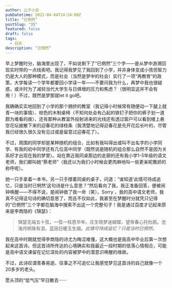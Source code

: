 ```yaml
---
author: 公子小白
pubDatetime: 2021-04-04T14:24:00Z
title: “已惘然”
postSlug: "35"
featured: false
draft: false
tags:
  - 日志
description: “已惘然”
---
```


早上梦醒时分，脑海里出现了，不如说剩下了“已惘然”三个字——是从梦中游溯回现实时带的一点线索吧。我记得我梦见了我回到了小学，并非身体变成小孩但智力仍是大人的那种模式，而是社会（当然是梦中的社会）实行了一项“再教育”的政策，大学每读一个学年都要回小学读一年——不要问我为什么，再梦中我也很疑惑，或许时为了减轻当代大学生与日俱增的压力和焦虑？（很明显这并不会有用！）不过，既然是梦那就let it go吧。

我确确实实地回到了小学的那个拥挤的教室（我记得小时候常有随便动一下腿上就青一块的事情）、棕色的木制桌椅（不知何处会有凸起的铁钉子把你的裤子划一道颇为难看的痕）、还有那种从教室外投射进来的光线还有透过窗户可以看到楼上悬空花坛披散下来的迎春花的绿枝条（我清楚地记得迎春花是先开花后长叶的，尽管我已经很久很久没有见过或是留意过迎春花了）。

不过，周围的同学却是某种随机的组合，比如有我叫得出或叫不出名字的小学同学、有我的初中同学还有几位高中同学（既然说是随机的组合那么自然不是因为关系好才出现在我的梦里）。站在靠近我同桌那边的走廊的还有我小学1-5年级的语文老师，我们都叫她“蔡老师”（我还以为我们小时候会更肉麻地叫一些更亲昵撒娇的称呼呢）。

她一只手拿着一本书，另一只手撑着同桌的桌子，问道：“谁知道‘此情可待成追忆，只是当时已惘然’这句诗是什么意思？”然后看向了我，我正准备回答，便被闹钟唤醒——不得不说，是闹钟救了我一命（笑）。Sorry ，我的高中语文老师，我真不记得这句诗的确切意思了，而且不仅如此，我甚至在梦醒时分就凭只记得的“已惘然”三个字都在脑海中搜索不出这一个完整句子！我是通过百度才记起来原来是李商隐的《锦瑟》：

> 锦瑟无端五十弦，一弦一柱思华年。庄生晓梦迷蝴蝶，望帝春心托杜鹃。沧海月明珠有泪，蓝田日暖玉生烟。_此情可待成追忆？只是当时已惘然。_

我在高中时期就觉得李商隐的诗尤为晦涩难懂，这大概也是我高中毕业后第一次想起来这首诗。但这首诗所传达的心境确实和我最近一段时期的低落心情相合，可能是高中语文课留在记忆深处的内容被梦中的潜意识唤醒的缘故。

不过，此诗叹谓青春易逝、往事之不可追忆让我感觉梦见这首诗的自己就像一个20多岁的老头。

愿头顶的“低气压”早日散去······
